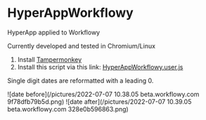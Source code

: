 # HyperAppWorkflowy
HyperApp applied to Workflowy

Currently developed and tested in Chromium/Linux

1. Install [Tampermonkey](https://www.tampermonkey.net/)
2. Install this script via this link: [HyperAppWorkflowy.user.js](https://github.com/markfirmware/HyperAppWorkflowy/raw/master/HyperAppWorkflowy.user.js)

Single digit dates are reformatted with a leading 0.

![date before](/pictures/2022-07-07 10.38.05 beta.workflowy.com 9f78dfb79b5d.png)
![date after](/pictures/2022-07-07 10.39.05 beta.workflowy.com 328e0b596863.png)
